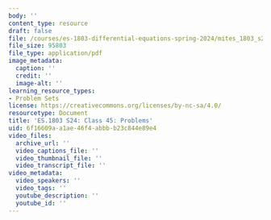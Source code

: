 ```yaml
---
body: ''
content_type: resource
draft: false
file: /courses/es-1803-differential-equations-spring-2024/mites_1803_s24_day45-problems.pdf
file_size: 95803
file_type: application/pdf
image_metadata:
  caption: ''
  credit: ''
  image-alt: ''
learning_resource_types:
- Problem Sets
license: https://creativecommons.org/licenses/by-nc-sa/4.0/
resourcetype: Document
title: 'ES.1803 S24: Class 45: Problems'
uid: 6f16609a-a1ae-46f4-abbb-b23c844e89e4
video_files:
  archive_url: ''
  video_captions_file: ''
  video_thumbnail_file: ''
  video_transcript_file: ''
video_metadata:
  video_speakers: ''
  video_tags: ''
  youtube_description: ''
  youtube_id: ''
---
```

